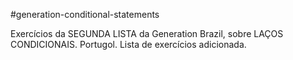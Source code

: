#generation-conditional-statements

Exercícios da SEGUNDA LISTA da Generation Brazil, sobre LAÇOS CONDICIONAIS. Portugol.
Lista de exercícios adicionada.
